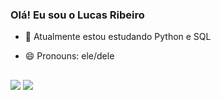 ### Olá! Eu sou o Lucas Ribeiro

- 🌱 Atualmente estou estudando Python e SQL
- 😄 Pronouns: ele/dele

  ##
 
<div> 
 
  <a href = "mailto:luc.ribasouza@gmail.com"><img src="https://img.shields.io/badge/-Gmail-%23333?style=for-the-badge&logo=gmail&logoColor=white" target="_blank"></a>
  <a href="https:///www.linkedin.com/in/lucrsz/" target="_blank"><img src="https://img.shields.io/badge/-LinkedIn-%230077B5?style=for-the-badge&logo=linkedin&logoColor=white" target="_blank"></a> 
  
</div>

